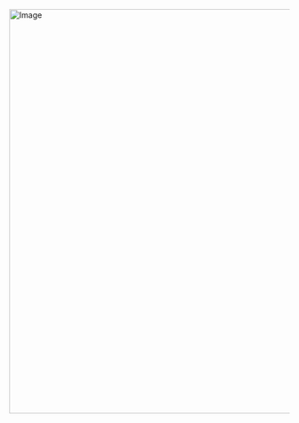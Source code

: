 <img width="1048" height="728" alt="Image" src="https://github.com/user-attachments/assets/51885b32-5496-40f3-8dda-0c7ad29ccd3c" />
